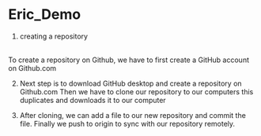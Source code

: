 # Eric_Demo
 1. creating a repository
 <br>
 To create a repository on Github, we have to first create a GitHub account on Github.com
 
 2. Next step is to download GitHub desktop and create a repository on Github.com
 Then we have to clone our repository to our computers this duplicates and downloads it to our computer
 
 3. After cloning, we can add a file to our new repository and commit the file.
 Finally we push to origin to sync with our repository remotely.
